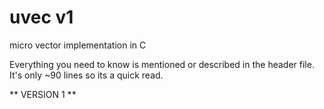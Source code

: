 # uvec v1
micro vector implementation in C

Everything you need to know is mentioned or described in the header file. It's only ~90 lines so its a quick read.

** VERSION 1 ** 

